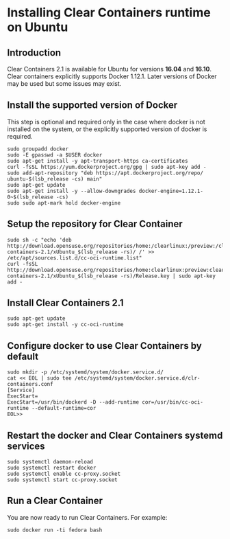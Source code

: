 # Installing  Clear Containers runtime on Ubuntu

## Introduction

Clear Containers 2.1 is available for Ubuntu for versions **16.04** and **16.10**.
Clear containers explicitly supports Docker 1.12.1. Later versions of Docker may be
used but some issues may exist.


## Install the supported version of Docker
This step is optional and required only in the case where docker is not installed
on the system, or the explicitly supported version of docker is required.

```
sudo groupadd docker
sudo -E gpasswd -a $USER docker
sudo apt-get install -y apt-transport-https ca-certificates
curl -fsSL https://yum.dockerproject.org/gpg | sudo apt-key add -
sudo add-apt-repository "deb https://apt.dockerproject.org/repo/ ubuntu-$(lsb_release -cs) main"
sudo apt-get update
sudo apt-get install -y --allow-downgrades docker-engine=1.12.1-0~$(lsb_release -cs)
sudo sudo apt-mark hold docker-engine
```

## Setup the repository for Clear Container

```
sudo sh -c "echo 'deb http://download.opensuse.org/repositories/home:/clearlinux:/preview:/clear-containers-2.1/xUbuntu_$(lsb_release -rs)/ /' >> /etc/apt/sources.list.d/cc-oci-runtime.list"
curl -fsSL http://download.opensuse.org/repositories/home:clearlinux:preview:clear-containers-2.1/xUbuntu_$(lsb_release -rs)/Release.key | sudo apt-key add -
```

## Install Clear Containers 2.1
```
sudo apt-get update
sudo apt-get install -y cc-oci-runtime
```


## Configure docker to use Clear Containers by default
```
sudo mkdir -p /etc/systemd/system/docker.service.d/
cat << EOL | sudo tee /etc/systemd/system/docker.service.d/clr-containers.conf
[Service]
ExecStart=
ExecStart=/usr/bin/dockerd -D --add-runtime cor=/usr/bin/cc-oci-runtime --default-runtime=cor
EOL>>
```

## Restart the docker and Clear Containers systemd services

```
sudo systemctl daemon-reload
sudo systemctl restart docker
sudo systemctl enable cc-proxy.socket
sudo systemctl start cc-proxy.socket
```

## Run a Clear Container
You are now ready to run Clear Containers. For example:

```
sudo docker run -ti fedora bash
```
